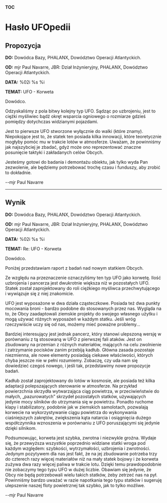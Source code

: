 __TOC__

# Hasło UFOpedii

## Propozycja

**DO:** Dowódca Bazy, PHALANX, Dowództwo Operacji Atlantyckich.

**OD:** mjr Paul Navarre, JBR: Dział Inżynieryjny, PHALANX, Dowództwo
Operacji Atlantyckich.

**DATA:** %02i %s %i

**TEMAT:** UFO - Korweta

Dowódco.

Odzyskaliśmy z pola bitwy kolejny typ UFO. Sądząc po uzbrojeniu, jest to
ciężki myśliwiec bądź okręt wsparcia ogniowego o rozmiarze gdzieś
pomiędzy dotychczas widzianymi pojazdami.

Jest to pierwsze UFO stworzone wyłącznie do walki (które znamy).
Niepokojące jest to, że statek ten posiada kilka innowacji, które
teoretycznie mogłyby pomóc mu w trakcie lotów w atmosferze. Uważam, że
powinniśmy jak najszybciej je zbadać, gdyż może ono reprezentować
znaczne posunięcie taktyki i zakładanych celów Obcych.

Jesteśmy gotowi do badania i demontażu obiektu, jak tylko wyda Pan
zezwolenie, ale będziemy potrzebować trochę czasu i funduszy, aby zrobić
to dokładnie.

--mjr Paul Navarre

------------------------------------------------------------------------

## Wynik

**DO:** Dowódca Bazy, PHALANX, Dowództwo Operacji Atlantyckich.

**OD:** mjr Paul Navarre, JBR: Dział Inżynieryjny, PHALANX, Dowództwo
Operacji Atlantyckich.

**DATA:** %02i %s %i

**TEMAT:** Re: UFO - Korweta

Dowódco.

Poniżej przedstawiam raport z badań nad nowym statkiem Obcych.

Ze względu na przeznaczenie oznaczyliśmy ten typ UFO jako korwetę. Ilość
uzbrojenia i pancerza jest dwukrotnie większa niż w pozostałych UFO.
Statek został zaprojektowany do roli ciężkiego myśliwca przechwytującego
i wywiązuje się z niej znakomicie.

UFO jest wyposażone w dwa działa cząsteczkowe. Posiada też dwa punkty
mocowania broni - bardzo podobne do stosowanych przez nas. Wygląda na
to, że Obcy zaadaptowali ziemskie projekty do swojego własnego użytku i
mogą używać różnych wyposażeń w każdym statku. Jeśli wróg rzeczywiście
uczy się od nas, możemy mieć poważne problemy...

Bardziej interesujący jest jednak pancerz, który stanowi ulepszoną
wersję w porównaniu z tą stosowaną w UFO z pierwszej fali ataków. Jest
on zbudowany na przemian z różnych materiałów, mających na celu
zwolnienie i zatrzymanie pocisków zanim przebiją kadłub. Główna zasada
pozostaje niezmienna, ale nowe elementy posiadają ciekawe właściwości,
których chyba jeszcze nie w pełni rozumiemy. Zobaczę, czy uda nam się
dowiedzieć czegoś nowego, i jeśli tak, przedstawimy nowe propozycje
badań.

Kadłub został zaprojektowany do lotów w kosmosie, ale posiada też kilka
adaptacji polepszających sterowanie w atmosferze. Na przykład
powierzchnia skrzydła wytwarzająca ciąg powietrza, w przeciwieństwie do
małych, „pazurowatych” skrzydeł pozostałych statków, używających jedynie
mocy silników do utrzymania się w powietrzu. Ponadto ruchome klapy i
stabilizatory, podobnie jak w ziemskich samolotach, pozwalają korwecie
na wykorzystywanie ciągu powietrza do wykonywania ciaśniejszych
zakrętów, zwiększenia kąta natarcia i osiągnięcia dużego współczynnika
wznoszenia w porównaniu z UFO poruszającymi się jedynie dzięki silnikom.

Podsumowując, korweta jest szybka, zwrotna i niezwykle groźna. Wydaje
się, że przewyższa wszystkie poprzednio widziane statki wroga pod każdym
względem: szybkości, wytrzymałości, uzbrojenia i zwrotności. Jedynym
pozytywem dla nas jest fakt, że na jej zbudowanie potrzeba trzy do
czterech razy więcej materiałów niż na mały statek bojowy i że korweta
zużywa dwa razy więcej paliwa w trakcie lotu. Dzięki temu prawdopodobnie
nie zobaczymy tego typu UFO w dużej liczbie. Obawiam się jedynie, że
Obcy nie będą potrzebowali wielu takich statków, żeby zetrzeć nas na
pył. Powinniśmy bardzo uważać w razie napotkania tego typu statków i
sugeruję ulepszenie naszej floty powietrznej tak szybko, jak to tylko
możliwe.

--mjr Paul Navarre